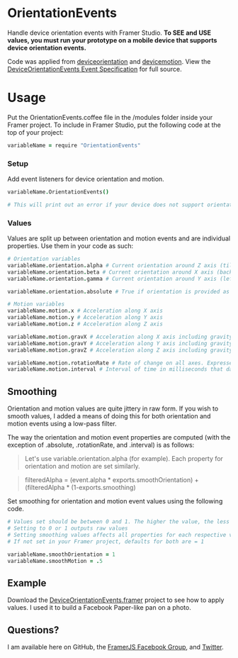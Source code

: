 # OrientationEvents
Handle device orientation events with Framer Studio. **To SEE and USE values, you must run your prototype on a mobile device that supports device orientation events.**

Code was applied from <a href="https://developer.mozilla.org/en-US/docs/Web/Events/deviceorientation">deviceorientation</a> and <a href="https://developer.mozilla.org/en-US/docs/Web/Events/devicemotion">devicemotion</a>. View the <a href="http://www.w3.org/TR/orientation-event/#devicemotion">DeviceOrientationEvents Event Specification</a> for full source.

# Usage

Put the OrientationEvents.coffee file in the /modules folder inside your Framer project. To include in Framer Studio, put the following code at the top of your project:

```coffee
variableName = require "OrientationEvents"
```

### Setup
Add event listeners for device orientation and motion.

```coffee
variableName.OrientationEvents()

# This will print out an error if your device does not support orientation and (or) motion events
```

### Values

Values are split up between orientation and motion events and are individual properties. Use them in your code as such:

```coffee
# Orientation variables
variableName.orientation.alpha # Current orientation around Z axis (tilt along perpendicular line to device)
variableName.orientation.beta # Current orientation around X axis (backward/forward tilt)
variableName.orientation.gamma # Current orientation around Y axis (left/right tilt)

variableName.orientation.absolute # True if orientation is provided as difference between device coordinate frame and the Earth's coordinate frame. Else false

# Motion variables
variableName.motion.x # Acceleration along X axis
variableName.motion.y # Acceleration along Y axis
variableName.motion.z # Acceleration along Z axis

variableName.motion.gravX # Acceleration along X axis including gravity
variableName.motion.gravY # Acceleration along Y axis including gravity
variableName.motion.gravZ # Acceleration along Z axis including gravity

variableName.motion.rotationRate # Rate of change on all axes. Expressed in degrees per second
variableName.motion.interval # Interval of time in milliseconds that data is obtained from device
```

## Smoothing
Orientation and motion values are quite jittery in raw form. If you wish to smooth values, I added a means of doing this for both orientation and motion events using a low-pass filter. 

The way the orientation and motion event properties are computed (with the exception of .absolute, .rotationRate, and .interval) is as follows:

> Let's use variable.orientation.alpha (for example). Each property for orientation and motion are set similarly.

> filteredAlpha = (event.alpha * exports.smoothOrientation) + (filteredAlpha * (1-exports.smoothing)

Set smoothing for orientation and motion event values using the following code.

```coffee
# Values set should be between 0 and 1. The higher the value, the less smooth it is. 
# Setting to 0 or 1 outputs raw values
# Setting smoothing values affects all properties for each respective variable (documented above).
# If not set in your Framer project, defaults for both are = 1

variableName.smoothOrientation = 1
variableName.smoothMotion = .5
```

## Example

Download the <a href="https://github.com/joshmtucker/OrientationEvents/tree/master/DeviceOrientationEvents.framer">DeviceOrientationEvents.framer</a> project to see how to apply values. I used it to build a Facebook Paper-like pan on a photo.

## Questions?

I am available here on GitHub, the <a href="https://www.facebook.com/groups/framerjs/">FramerJS Facebook Group</a>, and <a href="https://www.twitter.com/joshmtucker">Twitter</a>.


